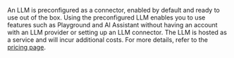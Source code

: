 An LLM is preconfigured as a connector, enabled by default and ready to use out of the box.
Using the preconfigured LLM enables you to use features such as Playground and AI Assistant without having an account with an LLM provider or setting up an LLM connector.
The LLM is hosted as a service and will incur additional costs.
For more details, refer to the [pricing page](https://www.elastic.co/pricing).
